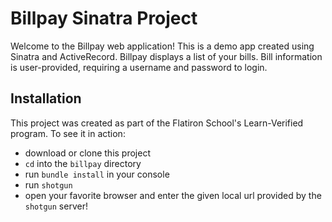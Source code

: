 # Billpay Sinatra Project

Welcome to the Billpay web application! This is a demo app created using Sinatra and ActiveRecord. Billpay displays a list of your bills. Bill information is user-provided, requiring a username and password to login.

## Installation

This project was created as part of the Flatiron School's Learn-Verified program. To see it in action:
- download or clone this project
- `cd` into the `billpay` directory
- run `bundle install` in your console
- run `shotgun`
- open your favorite browser and enter the given local url provided by the `shotgun` server!

